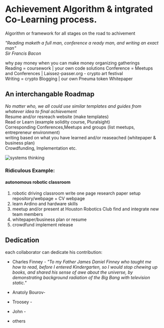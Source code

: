 # Achievement Algorithm &  intgrated Co-Learning process.
Algorithm or framework for all stages on the road to achivement 
  
_"Reading maketh a full man, conference a ready man, and writing an exact man"_  
_Sir Francis Bacon_  
  
  why pay money when you can make money organizing gatherings  
Reading = coursework  | your own code solutions
Conference = Meetups and Conferences | Laissez-passer.org - crypto art festival  
Writing = crypto Blogging | our own Pneuma token Whitepaper  
  
## An interchangable Roadmap
_No matter who, we all could use similar templates and guides from whatever idea to final achievement_  
Resume and/or resreach website (make templates)  
Read or Learn (example solidity course, Pluralsight)  
Corresponding Conferences,Meetups and groups (list meetups, entrepreneur environment)  
writing based on what you have learned and/or reaseached (whitepaper & business plan)  
Crowdfunding, Implementation etc.  
  
  
<img src="https://github.com/charlesfinney/to_be_named_integrated_process/blob/master/readme/thinking.jpg" alt="systems thinking">
  
  
### Ridiculous Example:
#### autonomous robotic classroom
1. robotic driving classroom write one page research paper setup repository/webpage + CV webpage 
1. learn Ardino and hardware skills 
1. meetup and/or present at Houston Robotics Club find and integrate new team members
1. whitepaper/business plan or resume
1. crowdfund implement release 
  
  
## Dedication
  each collaborator can dedicate his contribution:  
  
 * Charles Finney - _"To my Father James Daniel Finney who taught me how to read, before I entered Kindergarten, so I would stop chewing up books, and shared his sense of awe about the universe, by demonstrating background radiation of the Big Bang with television static."_
    
* Anatoly Bourov- 
      
* Troosey -  
    
 * John - 
     
 * others
